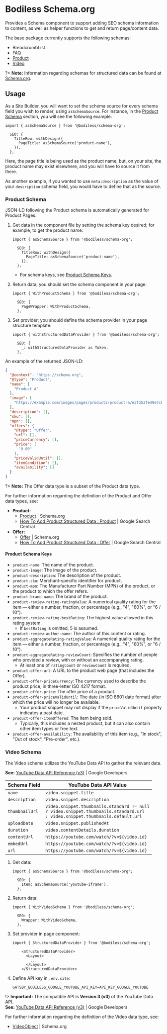 # Bodiless Schema.org

Provides a Schema component to support adding SEO schema information to content, as well as
helper functions to get and return page/content data.

The base package currently supports the following schemas:

- BreadcrumbList
- FAQ
- [Product](#product-schema)
- [Video](#video-schema)

?> **Note:** Information regarding schemas for structured data can be found at
[Schema.org](https://schema.org/).

## Usage

As a Site Builder, you will want to set the schema source for every schema field you wish to render,
using `asSchemaSource`. For instance, in the [Product Schema](#product-schema) section, you will see
the following example:

```tsx
import { asSchemaSource } from '@bodiless/schema-org';

  SEO: {
    TitleRow: withDesign({
      PageTitle: asSchemaSource('product-name'),
    }),
  },
```

Here, the page title is being used as the product name, but, on your site, the product name may
exist elsewhere, and you will have to source it from there.

As another example, if you wanted to use `meta:description` as the value of your `description`
schema field, you would have to define that as the source.

### Product Schema

JSON-LD following the Product schema is automatically generated for Product Pages.

01. Get data in the component file by setting the schema key desired; for example, to get the
    product name:

    ```tsx
    import { asSchemaSource } from '@bodiless/schema-org';

      SEO: {
        TitleRow: withDesign({
          PageTitle: asSchemaSource('product-name'),
        }),
      },
    ```

    - For schema keys, see [Product Schema Keys](#product-schema-keys).

01. Return data; you should set the schema component in your page:

    ```tsx
    import { WithProductSchema } from '@bodiless/schema-org';

      SEO: {
        PageWrapper: WithProductSchema,
      },
    ```

01. Set provider; you should define the schema provider in your page structure template:

    ```tsx
    import { withStructuredDataProvider } from '@bodiless/schema-org';

      SEO: {
        _: withStructuredDataProvider as Token,
      },
    ```

An example of the returned JSON-LD:

```json
{
  "@context": "https://schema.org",
  "@type": "Product",
  "name": [
    "Product A"
  ],
  "image": [
    "https://example.com/images/pages/products/product-a/e3f353fe49e7cb8ef65de3b89087ef79/product-pink (1).png"
  ],
  "description": [],
  "sku": [],
  "mpn": [],
  "offers": {
    "@type": "Offer",
    "url": [],
    "priceCurrency": [],
    "price": [
      "0.00"
    ],
    "priceValidUntil": [],
    "itemCondition": [],
    "availability": []
  }
}
```

?> **Note:** The Offer data type is a subset of the Product data type.

For further information regarding the definition of the Product and Offer data types, see:

- **Product:**
  - [Product](https://schema.org/Product) | Schema.org
  - [How To Add Product Structured Data :
    Product](https://developers.google.com/search/docs/advanced/structured-data/product#product) |
    Google Search Central
- **Offer:**
  - [Offer](https://schema.org/Offer) | Schema.org
  - [How To Add Product Structured Data :
    Offer](https://developers.google.com/search/docs/advanced/structured-data/product#offer) |
    Google Search Central

#### Product Schema Keys

- `product-name`: The name of the product.
- `product-image`: The image of the product.
- `product-description`: The description of the product.
- `product-sku`: Merchant-specific identifier for product.
- `product-mpn`: The Manufacturer Part Number (MPN) of the product, or the product to which the
  offer refers.
- `product-brand-name`: The brand of the product.
- `product-review-rating-ratingValue`: A numerical quality rating for the item — either a number,
  fraction, or percentage (e.g., "4", "60%", or "6 / 10").
- `product-review-rating-bestRating`: The highest value allowed in this rating system.
  - If `bestRating` is omitted, 5 is assumed.
- `product-review-author-name`: The author of this content or rating.
- `product-aggregateRating-ratingValue`: A numerical quality rating for the item — either a number,
  fraction, or percentage (e.g., "4", "60%", or "6 / 10").
- `product-aggregateRating-reviewCount`: Specifies the number of people who provided a review, with
  or without an accompanying rating.
  - At least one of `ratingCount` or `reviewCount` is required.
- `product-offer-url`: A URL to the product web page (that includes the Offer).
- `product-offer-priceCurrency`: The currency used to describe the product price, in three-letter
  ISO 4217 format.
- `product-offer-price`: The offer price of a product.
- `product-offer-priceValidUntil`: The date (in ISO 8601 date format) after which the price will no
  longer be available.
  - Your product snippet may not display if the `priceValidUntil` property indicates a past date.
- `product-offer-itemOffered`: The item being sold.
  - Typically, this includes a nested product, but it can also contain other item types or free
    text.
- `product-offer-availability`: The availability of this item (e.g., "In stock", "Out of stock",
  "Pre-order", etc.).

### Video Schema

The Video schema utilizes the YouTube Data API to gather the relevant data.

**See:** [YouTube Data API Reference (v3)](https://developers.google.com/youtube/v3/docs) | Google
Developers

| Schema Field   | YouTube Data API Value                     |
| -------------- | ------------------------------------------ |
| `name`         | `video.snippet.title`                      |
| `description`  | `video.snippet.description`                |
| `thumbnailUrl` | `video.snippet.thumbnails.standard != null` <br/> `? video.snippet.thumbnails.standard.url` <br/> `: video.snippet.thumbnails.default.url` |
| `uploadDate`   | `video.snippet.publishedAt`                |
| `duration`     | `video.contentDetails.duration`            |
| `contentUrl`   | `https://youtube.com/watch/?v=${video.id}` |
| `embedUrl`     | `https://youtube.com/watch/?v=${video.id}` |
| `url`          | `https://youtube.com/watch/?v=${video.id}` |

01. Get data:

    ```tsx
    import { asSchemaSource } from '@bodiless/schema-org';

      SEO: {
        Item: asSchemaSource('youtube-iframe'),
      },
    ```

01. Return data:

    ```tsx
    import { WithVideoSchema } from '@bodiless/schema-org';

      SEO: {
        Wrapper: WithVideoSchema,
      },
    ```

01. Set provider in page component:

    ```tsx
    import { StructuredDataProvider } from '@bodiless/schema-org';

        <StructuredDataProvider>
          <Layout>
            ...
          </Layout>
        </StructuredDataProvider>
    ```

01. Define API key in `.env.site`:

    ```shell
    GATSBY_BODILESS_GOOGLE_YOUTUBE_API_KEY=API_KEY_GOOGLE_YOUTUBE
    ```

!>  **Important:** The compatible API is **Version 3 (v3)** of the YouTube Data API.  
    **See:** [YouTube Data API Reference (v3)](https://developers.google.com/youtube/v3/docs) |
    Google Developers

For further information regarding the definition of the Video data type, see:

- [VideoObject](https://schema.org/VideoObject) | Schema.org
